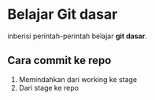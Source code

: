 # Belajar Git dasar

inberisi perintah-perintah belajar **git dasar**.

## Cara commit ke repo
1. Memindahkan dari working ke stage
1. Dari stage ke repo
